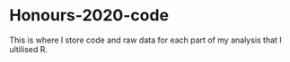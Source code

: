 # Honours-2020-code
This is where I store code and raw data for each part of my analysis that I ultilised R.
